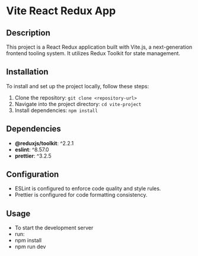 # Vite React Redux App

## Description

This project is a React Redux application built with Vite.js, a next-generation frontend tooling system. It utilizes Redux Toolkit for state management.

## Installation

To install and set up the project locally, follow these steps:

1. Clone the repository: `git clone <repository-url>`
2. Navigate into the project directory: `cd vite-project`
3. Install dependencies: `npm install`

## Dependencies

- **@reduxjs/toolkit**: ^2.2.1
- **eslint**: ^8.57.0
- **prettier**: ^3.2.5

## Configuration

- ESLint is configured to enforce code quality and style rules.
- Prettier is configured for code formatting consistency.

## Usage

- To start the development server
- run:
- npm install
- npm run dev
